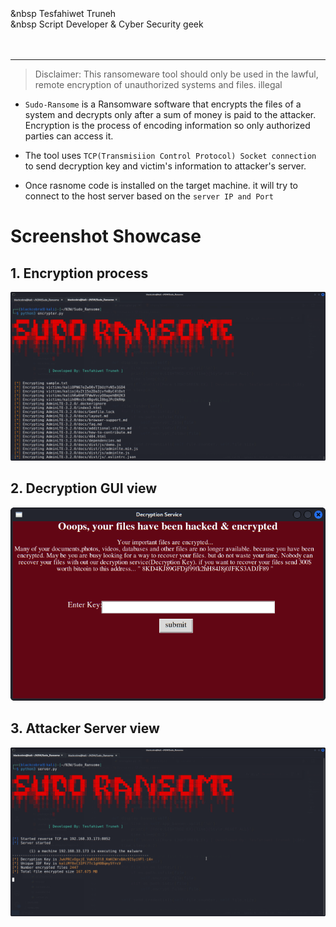 <span style="position: absolute; top: 13px; font-size: 14px"> &nbsp Tesfahiwet Truneh
<br>
&nbsp Script Developer & Cyber Security geek
</span>
<br>
<hr>

> Disclaimer: This ransomeware tool should only be used in the lawful, remote encryption of unauthorized systems and files.
> illegal

* `Sudo-Ransome` is a Ransomware software that encrypts the files of a system and
decrypts only after a sum of money is paid to the attacker.
Encryption is the process of encoding information so only authorized parties can
access it.

* The tool uses `TCP(Transmisiion Control Protocol) Socket connection` to send decryption key and victim's information to attacker's server.

* Once rasnome code is installed on the target machine. it will try to connect to the host server based on the `server IP and Port`

# Screenshot Showcase

## 1. Encryption process
<img src="img/encrypter.png" style="width: 540px;">

## 2. Decryption GUI view
<img src="img/decrypter.png" style="width: 540px;">

## 3. Attacker Server view
<img src="img/server.png" style="width: 540px;">

